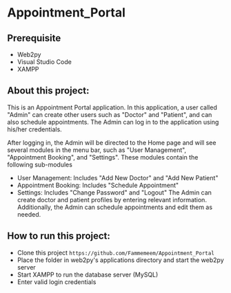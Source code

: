 # Appointment_Portal

## Prerequisite
- Web2py
- Visual Studio Code
- XAMPP

## About this project:
This is an Appointment Portal application. In this application, a user called "Admin" can create other users such as "Doctor" and "Patient", and can also schedule appointments. The Admin can log in to the application using his/her credentials.

After logging in, the Admin will be directed to the Home page and will see several modules in the menu bar, such as "User Management", "Appointment Booking", and "Settings". These modules contain the following sub-modules
- User Management: Includes "Add New Doctor" and "Add New Patient"
- Appointment Booking: Includes "Schedule Appointment"
- Settings: Includes "Change Password" and "Logout"
The Admin can create doctor and patient profiles by entering relevant information. Additionally, the Admin can schedule appointments and edit them as needed.

## How to run this project:
- Clone this project
  ```https://github.com/Fammemeem/Appointment_Portal```
- Place the folder in web2py's applications directory and start the web2py server
- Start XAMPP to run the database server (MySQL)
- Enter valid login credentials

